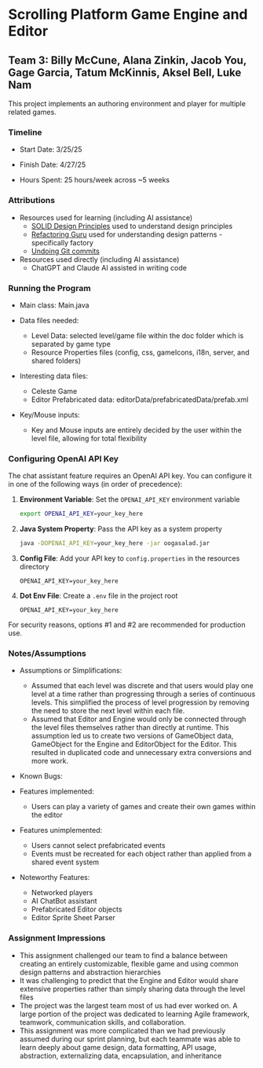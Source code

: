 # Scrolling Platform Game Engine and Editor

## Team 3: Billy McCune, Alana Zinkin, Jacob You, Gage Garcia, Tatum McKinnis, Aksel Bell, Luke Nam

This project implements an authoring environment and player for multiple related games.

### Timeline

* Start Date: 3/25/25

* Finish Date: 4/27/25

* Hours Spent: 25 hours/week across ~5 weeks

### Attributions

* Resources used for learning (including AI assistance)
    * [SOLID Design Principles](https://www.digitalocean.com/community/conceptual-articles/s-o-l-i-d-the-first-five-principles-of-object-oriented-design#single-responsibility-principle)
      used to understand design principles
    * [Refactoring Guru](https://refactoring.guru/design-patterns/factory-method) used for
      understanding design patterns - specifically factory
    * [Undoing Git commits](https://stackoverflow.com/questions/22682870/how-can-i-undo-pushed-commits-using-git)
* Resources used directly (including AI assistance)
    * ChatGPT and Claude AI assisted in writing code

### Running the Program

* Main class: Main.java

* Data files needed:
    * Level Data: selected level/game file within the doc folder which is separated by game type
    * Resource Properties files (config, css, gameIcons, i18n, server, and shared folders)

* Interesting data files:
   * Celeste Game
   * Editor Prefabricated data: editorData/prefabricatedData/prefab.xml

* Key/Mouse inputs:
    * Key and Mouse inputs are entirely decided by the user within the level file, allowing for
      total flexibility

### Configuring OpenAI API Key

The chat assistant feature requires an OpenAI API key. You can configure it in one of the following
ways (in order of precedence):

1. **Environment Variable**: Set the `OPENAI_API_KEY` environment variable
   ```bash
   export OPENAI_API_KEY=your_key_here
   ```

2. **Java System Property**: Pass the API key as a system property
   ```bash
   java -DOPENAI_API_KEY=your_key_here -jar oogasalad.jar
   ```

3. **Config File**: Add your API key to `config.properties` in the resources directory
   ```properties
   OPENAI_API_KEY=your_key_here
   ```

4. **Dot Env File**: Create a `.env` file in the project root
   ```
   OPENAI_API_KEY=your_key_here
   ```

For security reasons, options #1 and #2 are recommended for production use.

### Notes/Assumptions

* Assumptions or Simplifications:
    * Assumed that each level was discrete and that users would play one level at a time rather than
      progressing through a series of continuous levels. This simplified the process of level
      progression by removing the need to store the next level within each file.
   * Assumed that Editor and Engine would only be connected through the level files themselves rather
     than directly at runtime. This assumption led us to create two versions of GameObject data,
     GameObject for the Engine and EditorObject for the Editor. This resulted in
     duplicated code and unnecessary extra conversions and more work.

* Known Bugs:

* Features implemented:
   * Users can play a variety of games and create their own games within the editor

* Features unimplemented:
   * Users cannot select prefabricated events
   * Events must be recreated for each object rather than applied from a shared event system

* Noteworthy Features:
   * Networked players
   * AI ChatBot assistant
   * Prefabricated Editor objects
   * Editor Sprite Sheet Parser

### Assignment Impressions

* This assignment challenged our team to find a balance between creating an entirely customizable,
  flexible game and using common design patterns and abstraction hierarchies
* It was challenging to predict that the Engine and Editor would share extensive properties rather
  than simply sharing data through the level files
* The project was the largest team most of us had ever worked on. A large portion of the
  project was dedicated to learning Agile framework, teamwork, communication skills, and
  collaboration.
* This assignment was more complicated than we had previously assumed during our sprint planning,
  but each teammate was able to learn deeply about game design, data formatting, API usage,
  abstraction, externalizing data, encapsulation, and inheritance


